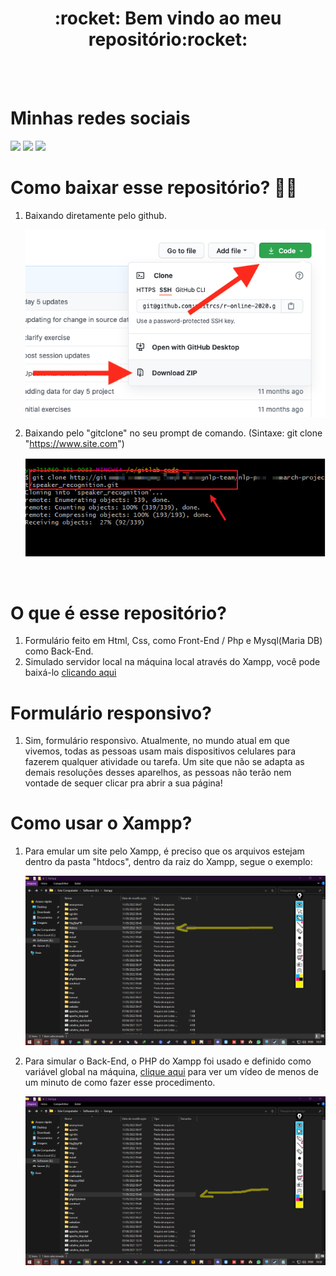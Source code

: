<div align="center">
  <h1> :rocket: Bem vindo ao meu repositório:rocket: </h1>
</div>

<br>
<br>

<div>
  <h1> Minhas redes sociais</h1>
  <a href="https://www.youtube.com/channel/UC88QEmxaSyY_V2vXn1RMgQQ" target="_blank"><img src="https://img.shields.io/badge/YouTube-FF0000?style=for-the-badge&logo=youtube&logoColor=white" target="_blank"></a>
<a href="https://www.instagram.com/_anthonny_michael_dev/" target="_blank"><img src="https://img.shields.io/badge/-Instagram-%23E4405F?style=for-the-badge&logo=instagram&logoColor=white" target="_blank"></a>
<a href="https://www.linkedin.com/in/anthonny-michael-64450a206/" target="_blank"><img src="https://img.shields.io/badge/-LinkedIn-%230077B5?style=for-the-badge&logo=linkedin&logoColor=white" target="_blank"></a> 
</div>



# Como baixar esse repositório? :sassy_man:

1. Baixando diretamente pelo github.

    <img src="/Imagens/readme/Github Download Repo.png" />

2.  Baixando pelo "gitclone" no seu prompt de comando. (Sintaxe: git clone "https://www.site.com")

    <img src="/Imagens/readme/Git clone.png" />
    
<br>

# O que é esse repositório?

1. Formulário feito em Html, Css, como Front-End / Php e Mysql(Maria DB) como Back-End.
2. Simulado servidor local na máquina local através do Xampp, você pode baixá-lo [clicando aqui](https://www.apachefriends.org/pt_br/index.html)

#  Formulário responsivo?

1. Sim, formulário responsivo. Atualmente, no mundo atual em que vivemos, todas as pessoas usam mais dispositivos celulares para fazerem qualquer atividade ou tarefa.
Um site que não se adapta as demais resoluções desses aparelhos, as pessoas não terão nem vontade de sequer clicar pra abrir a sua página!

# Como usar o Xampp?

1. Para emular um site pelo Xampp, é preciso que os arquivos estejam dentro da pasta "htdocs", dentro da raiz do Xampp, segue o exemplo:

    <img src="/Imagens/readme/Htdocs Xampp.png" />

2. Para simular o Back-End, o PHP do Xampp foi usado e definido como variável global na máquina, [clique aqui](https://www.youtube.com/watch?v=Ps3EzUwe7KU) para ver um vídeo de menos de um minuto de como fazer esse procedimento.
 
    <img src="/Imagens/readme/PHP Xampp.png" />
    
